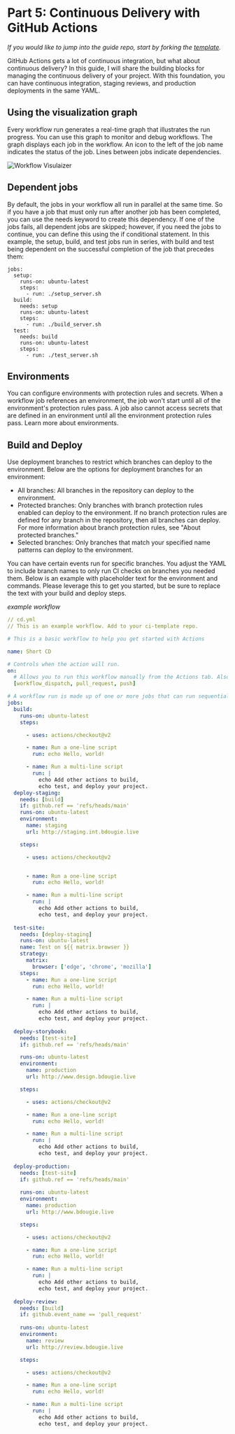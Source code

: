 # Part 5:  Continuous Delivery with GitHub Actions

_If you would like to jump into the guide repo, start by forking the [template](https://github.com/github-craftwork/docs-template)._

GitHub Actions gets a lot of continuous integration, but what about continuous delivery?
In this guide, I will share the building blocks for managing the continuous delivery of your project. With this foundation, you can have continuous integration, staging reviews, and production deployments in the same YAML.

## Using the visualization graph

Every workflow run generates a real-time graph that illustrates the run progress. You can use this graph to monitor and debug workflows.
The graph displays each job in the workflow. An icon to the left of the job name indicates the status of the job. Lines between jobs indicate dependencies.

![Workflow Visulaizer](https://res.cloudinary.com/practicaldev/image/fetch/s--_8HdrNE7--/c_limit%2Cf_auto%2Cfl_progressive%2Cq_auto%2Cw_880/https://dev-to-uploads.s3.amazonaws.com/uploads/articles/zldsi0fs96mkhn638cs3.png)

## Dependent jobs

By default, the jobs in your workflow all run in parallel at the same time. So if you have a job that must only run after another job has been completed, you can use the needs keyword to create this dependency. If one of the jobs fails, all dependent jobs are skipped; however, if you need the jobs to continue, you can define this using the if conditional statement.
In this example, the setup, build, and test jobs run in series, with build and test being dependent on the successful completion of the job that precedes them:

    jobs:
      setup:
        runs-on: ubuntu-latest
        steps:
          - run: ./setup_server.sh
      build:
        needs: setup
        runs-on: ubuntu-latest
        steps:
          - run: ./build_server.sh
      test:
        needs: build
        runs-on: ubuntu-latest
        steps:
          - run: ./test_server.sh
    
## Environments

You can configure environments with protection rules and secrets. When a workflow job references an environment, the job won't start until all of the environment's protection rules pass. A job also cannot access secrets that are defined in an environment until all the environment protection rules pass.
Learn more about environments.

## Build and Deploy

Use deployment branches to restrict which branches can deploy to the environment. Below are the options for deployment branches for an environment:

- All branches: All branches in the repository can deploy to the environment.
- Protected branches: Only branches with branch protection rules enabled can deploy to the environment. If no branch protection rules are defined for any branch in the repository, then all branches can deploy. For more information about branch protection rules, see "About protected branches."
- Selected branches: Only branches that match your specified name patterns can deploy to the environment.

You can have certain events run for specific branches. You adjust the YAML to include branch names to only run CI checks on branches you needed them. Below is an example with placeholder text for the environment and commands. Please leverage this to get you started, but be sure to replace the text with your build and deploy steps.

_example workflow_

```yml
// cd.yml
// This is an example workflow. Add to your ci-template repo.

# This is a basic workflow to help you get started with Actions

name: Short CD

# Controls when the action will run. 
on:
  # Allows you to run this workflow manually from the Actions tab. Also watches push and pull request events
  [workflow_dispatch, pull_request, push]

# A workflow run is made up of one or more jobs that can run sequentially or in parallel
jobs:
  build:
    runs-on: ubuntu-latest
    steps:

      - uses: actions/checkout@v2

      - name: Run a one-line script
        run: echo Hello, world!

      - name: Run a multi-line script
        run: |
          echo Add other actions to build,
          echo test, and deploy your project.
  deploy-staging:
    needs: [build]
    if: github.ref == 'refs/heads/main'
    runs-on: ubuntu-latest
    environment: 
      name: staging
      url: http://staging.int.bdougie.live

    steps:

      - uses: actions/checkout@v2


      - name: Run a one-line script
        run: echo Hello, world!

      - name: Run a multi-line script
        run: |
          echo Add other actions to build,
          echo test, and deploy your project.
          
  test-site:
    needs: [deploy-staging]
    runs-on: ubuntu-latest
    name: Test on ${{ matrix.browser }}
    strategy:
      matrix:
        browser: ['edge', 'chrome', 'mozilla']
    steps:
      - name: Run a one-line script
        run: echo Hello, world!

      - name: Run a multi-line script
        run: |
          echo Add other actions to build,
          echo test, and deploy your project.
 
  deploy-storybook:
    needs: [test-site]
    if: github.ref == 'refs/heads/main'

    runs-on: ubuntu-latest
    environment: 
      name: production
      url: http://www.design.bdougie.live

    steps:

      - uses: actions/checkout@v2

      - name: Run a one-line script
        run: echo Hello, world!

      - name: Run a multi-line script
        run: |
          echo Add other actions to build,
          echo test, and deploy your project.
    
  deploy-production:
    needs: [test-site]
    if: github.ref == 'refs/heads/main'
 
    runs-on: ubuntu-latest
    environment: 
      name: production
      url: http://www.bdougie.live

    steps:

      - uses: actions/checkout@v2

      - name: Run a one-line script
        run: echo Hello, world!

      - name: Run a multi-line script
        run: |
          echo Add other actions to build,
          echo test, and deploy your project.
    
  deploy-review:
    needs: [build]
    if: github.event_name == 'pull_request'
 
    runs-on: ubuntu-latest
    environment: 
      name: review
      url: http://review.bdougie.live

    steps:

      - uses: actions/checkout@v2

      - name: Run a one-line script
        run: echo Hello, world!

      - name: Run a multi-line script
        run: |
          echo Add other actions to build,
          echo test, and deploy your project.
```
